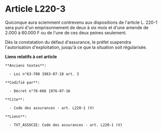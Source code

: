 # Article L220-3

Quiconque aura sciemment contrevenu aux dispositions de l'article L. 220-1 sera puni d'un emprisonnement de deux à six mois
et d'une amende de 2.000 à 60.000 F ou de l'une de ces deux peines seulement.

Dès la constatation du défaut d'assurance, le préfet suspendra l'autorisation d'exploitation, jusqu'à ce que la situation
soit régularisée.

**Liens relatifs à cet article**

	**Anciens textes**:

	  - Loi n°63-708 1963-07-18 art. 3

	**Codifié par**:

	  - Décret n°76-666 1976-07-16

	**Cite**:

	  - Code des assurances - art. L220-1 (V)

	**Liens**:

	  - TXT_ASSOCIE: Code des assurances - art. L220-1 (V)
